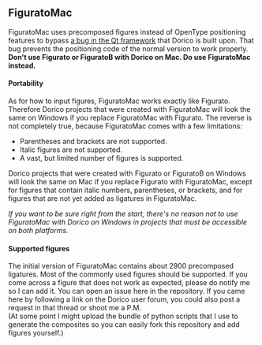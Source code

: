 ## FiguratoMac
FiguratoMac uses precomposed figures instead of OpenType positioning features to bypass [a bug in the Qt framework](https://bugreports.qt.io/browse/QTBUG-69803) that Dorico is built upon. That bug prevents the positioning code of the normal version to work properly. **Don't use Figurato or FiguratoB with Dorico on Mac. Do use FiguratoMac instead.**

#### Portability
As for how to input figures, FiguratoMac works exactly like Figurato. Therefore Dorico projects that were created with FiguratoMac will look the same on Windows if you replace FiguratoMac with Figurato. The reverse is not completely true, because FiguratoMac comes with a few limitations:

- Parentheses and brackets are not supported.
- Italic figures are not supported.
- A vast, but limited number of figures is supported.

Dorico projects that were created with Figurato or FiguratoB on Windows will look the same on Mac if you replace Figurato with FiguratoMac, except for figures that contain italic numbers, parentheses, or brackets, and for figures that are not yet added as ligatures in FiguratoMac.

*If you want to be sure right from the start, there's no reason not to use FiguratoMac with Dorico on Windows in projects that must be accessible on both platforms.*

#### Supported figures
The initial version of FiguratoMac contains about 2900 precomposed ligatures. Most of the commonly used figures should be supported. If you come across a figure that does not work as expected, please do notify me so I can add it. You can open an issue here in the repository. If you came here by following a link on the Dorico user forum, you could also post a request in that thread or shoot me a P.M.  
(At some point I might upload the bundle of python scripts that I use to generate the composites so you can easily fork this repository and add figures yourself.)